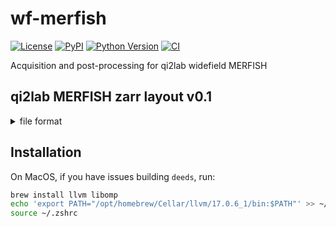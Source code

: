 # wf-merfish

[![License](https://img.shields.io/pypi/l/wf-merfish.svg?color=green)](https://github.com/dpshepherd/wf-merfish/main/LICENSE)
[![PyPI](https://img.shields.io/pypi/v/wf-merfish.svg?color=green)](https://pypi.org/project/wf-merfish)
[![Python Version](https://img.shields.io/pypi/pyversions/wf-merfish.svg?color=green)](https://python.org)
[![CI](https://github.com/dpshepherd/wf-merfish/actions/workflows/ci.yml/badge.svg)](https://github.com/dpshepherd/wf-merfish/actions/workflows/ci.yml)

Acquisition and post-processing for qi2lab widefield MERFISH


## qi2lab MERFISH zarr layout v0.1
<details>
<summary>file format</summary>
- /project_root
  - /calibrations.zarr
    - .zattrs
      - <exp_codebook> (with blank codes)
      - <exp_order> (e.g. round 0 -> codebook bits 0,1)
      - <metadata> (objective NA, channels used, etc...)
    - <camera_noise_map> (used for hotpixel correction)
    - <psf_data> (calculated based on experiment metadata)
  - /polyDT
    - /tile000
      - /round0000.zarr
        - .zattrs
          - <stage_zyx_um>
          - <wavelengths_um> (excitation, emission)
          - <voxel_size_zyx_um>
          - <bit_linker>
          - <world_zyx_um> (rigid registration for world coordinate alignment of all polyDT tiles in first round)
        - <raw_data>
        - <registered_data> (note this is the same as the raw data for the first round)
      - /round0001.zarr
        - .zattrs
          - <stage_zyx_um>
          - <wavelengths> (excitation, emission)
          - <bit_linker>
          - <rigid_xyz_um> (rigid registration for round 0 alignment)
        - <raw_data>
        - <of_xyz_4x_downsample> (optical flow field)
        - <registered_data> (deformable registration applied after rigid for round 0 alignment)
      - /roundNNNN.zarr
    - /tile001
    - ...
    - /tileNNN
  - /readouts
    - /tile0000
      - /bit00.zarr
        - .zattrs
          - <wavelengths_um> (excitation, emission)
          - <voxel_size_zyx_um>
          - <round_linker>
        - <raw_data>
      - /bit01.zarr
      - ...
      - /bitNN.zarr
  - /localizations
    - /tile0000
      - /bit00
        - localization_parameters.json
        - raw_localization_results.parquet
        - registered_localization_results.parquet
      - /bit01
      - ...
      - /bitNN
    - /tile0001
    - ....
    - /tileNNNN
  - /decoded
    - /tile0000
      - decoding_parameters.json
      - tile_coord_decoding_results.parquet
      - world_coord_decoding_results.parquet
    - /tile0001
    - ...
    - /tileNNNN
  - /stitching
    - /polydT
      - tile0000.ome.zarr
      - tile0001.ome.zarr
      - ....
      - tileNNNN.ome.zarr
  - /fused
    - fused_polyDT.ome.zarr
</details>
      
## Installation

On MacOS, if you have issues building `deeds`, run:
```bash
brew install llvm libomp
echo 'export PATH="/opt/homebrew/Cellar/llvm/17.0.6_1/bin:$PATH"' >> ~/.zshrc
source ~/.zshrc
```
